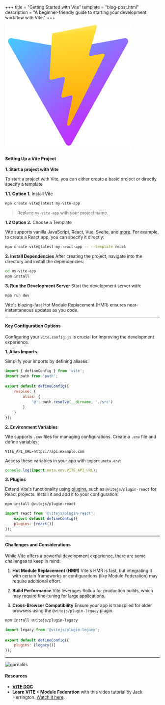+++
title = "Getting Started with Vite"
template = "blog-post.html"
description = "A beginner-friendly guide to starting your development workflow with Vite."
+++

![blog-cover](/images/blog/2024-12-30/vite.png)
<h4><b>Setting Up a Vite Project</b></h4>

**1. Start a project with Vite**

To start a project with Vite, you can either create a basic project or directly specify a template

**1.1. Option 1.** Install Vite

```sh
npm create vite@latest my-vite-app
```
> Replace `my-vite-app` with your project name.

**1.2 Option 2.** Choose a Template

Vite supports vanilla JavaScript, React, Vue, Svelte, and <a href="https://vite.dev/guide/#scaffolding-your-first-vite-project" target="_blank">more</a>. For example, to create a React app, you can specify it directly:

```sh
npm create vite@latest my-react-app -- --template react
```

**2. Install Dependencies**
After creating the project, navigate into the directory and install the dependencies:

```sh
cd my-vite-app
npm install
```
**3. Run the Development Server**
Start the development server with:

```sh
npm run dev
```
Vite's blazing-fast Hot Module Replacement (HMR) ensures near-instantaneous updates as you
code.

---

<h4><b>Key Configuration Options</b></h4>

Configuring your `vite.config.js` is crucial for improving the development experience.

**1. Alias Imports**

Simplify your imports by defining aliases:

```js
import { defineConfig } from 'vite';
import path from 'path';

export default defineConfig({
    resolve: {
        alias: {
            '@': path.resolve(__dirname, './src')
        }
    }
});
```

**2. Environment Variables**

Vite supports `.env` files for managing configurations. Create a `.env` file and define variables:

```env
VITE_API_URL=https://api.example.com
```
Access these variables in your app with `import.meta.env`:

```js
console.log(import.meta.env.VITE_API_URL);
```

**3. Plugins**

Extend Vite's functionality using <a href="https://vite.dev/plugins/#plugins" target="_blank">plugins</a>, such as `@vitejs/plugin-react` for React projects. Install it and add it to your configuration:

```sh
npm install @vitejs/plugin-react
```

```javascript
import react from '@vitejs/plugin-react';
    export default defineConfig({
    plugins: [react()]
});
```

---

<h4><b>Challenges and Considerations</b></h4>
<p>While Vite offers a powerful development experience, there are some challenges to keep in mind:</p>

1. **Hot Module Replacement (HMR)**
Vite's HMR is fast, but integrating it with certain frameworks or configurations (like Module
Federation) may require additional effort.

2. **Build Performance**
Vite leverages Rollup for production builds, which may require fine-tuning for large applications.

3. **Cross-Browser Compatibility**
Ensure your app is transpiled for older browsers using the `@vitejs/plugin-legacy` plugin.

```sh
npm install @vitejs/plugin-legacy
```

```js
import legacy from '@vitejs/plugin-legacy';

export default defineConfig({
    plugins: [legacy()]
});
```

---

![garnalds](/images/blog/general/garlands.png)

<h4>Resources</h4>

- <a target="_blank" href="https://vite.dev/"><b>VITE DOC</b></a>
- **Learn VITE + Module Federation** with this video tutorial by Jack Herrington. <a target="_blank" href="https://vite.dev/">Watch it here</a>.